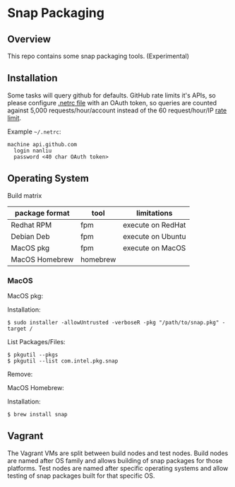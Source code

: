 # Snap Packaging

## Overview

This repo contains some snap packaging tools. (Experimental)

## Installation

Some tasks will query github for defaults. GitHub rate limits it's APIs, so please configure [.netrc file](https://github.com/octokit/octokit.rb#using-a-netrc-file) with an OAuth token, so queries are counted against 5,000 requests/hour/account instead of the 60 request/hour/IP [rate limit](https://developer.github.com/v3/#rate-limiting).

Example `~/.netrc`:
```
machine api.github.com
  login nanliu
  password <40 char OAuth token>
```

## Operating System

Build matrix

| package format | tool | limitations |
| --- | --- | --- |
| Redhat RPM | fpm | execute on RedHat |
| Debian Deb | fpm | execute on Ubuntu |
| MacOS pkg | fpm | execute on MacOS |
| MacOS Homebrew | homebrew | |

### MacOS

MacOS pkg:

Installation:
```
$ sudo installer -allowUntrusted -verboseR -pkg "/path/to/snap.pkg" -target /
```

List Packages/Files:
```
$ pkgutil --pkgs
$ pkgutil --list com.intel.pkg.snap
```

Remove:

MacOS Homebrew:

Installation:
```
$ brew install snap
```

## Vagrant

The Vagrant VMs are split between build nodes and test nodes. Build nodes are named after OS family and allows building of snap packages for those platforms. Test nodes are named after specific operating systems and allow testing of snap packages built for that specific OS.


